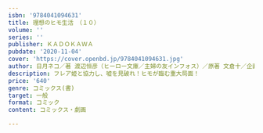 ```yaml
---
isbn: '9784041094631'
title: 理想のヒモ生活　（１０）
volume: ''
series: ''
publisher: ＫＡＤＯＫＡＷＡ
pubdate: '2020-11-04'
cover: 'https://cover.openbd.jp/9784041094631.jpg'
author: 日月ネコ／著 渡辺恒彦（ヒーロー文庫／主婦の友インフォス）／原著 文倉十／企画
description: フレア姫と協力し、嘘を見破れ！ヒモが臨む重大局面！
price: '640'
genre: コミックス(書)
target: 一般
format: コミック
content: コミックス・劇画

---
```

